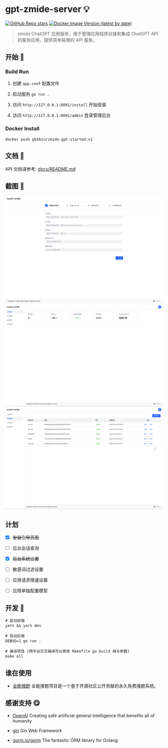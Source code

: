 <!--
 * @Author: Bin
 * @Date: 2023-03-05
 * @FilePath: /gpt-zmide-server/README.md
-->
# gpt-zmide-server 💡

[![GitHub Repo stars](https://img.shields.io/github/stars/pbk-b/gpt-zmide-server?style=social)](https://github.com/PBK-B/gpt-zmide-server)
[![Docker Image Version (latest by date)](https://img.shields.io/docker/v/pbkbin/zmide-gpt-started?label=Docker%20Image%20Version)
](https://hub.docker.com/repository/docker/pbkbin/zmide-gpt-started/general)


> zmide ChatGPT 应用服务，用于管理应用程序对接和集成 ChatGPT API 的服务应用，提供简单易用的 API 服务。

## 开始 🎀

### Build Run

1. 创建 `app.conf` 配置文件

2. 启动服务 `go run .`

3. 访问 `http://127.0.0.1:8091/install` 开始安装

4. 访问 `http://127.0.0.1:8091/admin` 登录管理后台

### Docker Install

```
docker push pbkbin/zmide-gpt-started:v1
```

## 文档 📜

API 文档请参考: [docs/README.md](/docs/README.md)

## 截图 🔦

<img src="docs/images/screenshot_1003.png" width="760">

<img src="docs/images/screenshot_1001.png" width="760">

<img src="docs/images/screenshot_1002.png" width="760">

## 计划

- [x] ~~安装引导页面~~

- [ ] 后台会话查询

- [x] ~~后台系统设置~~

- [ ] 敏感词过滤设置

- [ ] 应用请求限速设置

- [ ] 应用单独配置模型

## 开发 🔨

```shell
# 启动前端
yarn && yarn dev

# 启动后端
DEBUG=1 go run .

# 编译项目 (跨平台交叉编译可以修改 Makefile go build 相关参数)
make all
```

## 谁在使用

- [全能搜题](https://github.com/zmide/study.zmide.com) 全能搜题项目是一个基于开源社区公开贡献的永久免费搜题系统。

## 感谢支持 😋

- [OpenAI](https://openai.com/) Creating safe artificial general intelligence that benefits all of humanity

- [gin](https://gin-gonic.com/) Gin Web Framework

- [gorm.io/gorm](https://gorm.io/) The fantastic ORM library for Golang


